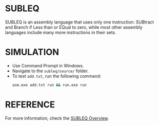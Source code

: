 # SUBLEQ
SUBLEQ is an assembly language that uses only one instruction: SUBtract and Branch if Less than or EQual to zero, while most other assembly languages include many more instructions in their sets.

# SIMULATION
- Use Command Prompt in Windows.
- Navigate to the `subleq/source/` folder.
- To test `add.txt`, run the following command:
  ```bash
  asm.exe add.txt run && run.exe run
  ```

# REFERENCE
For more information, check the [SUBLEQ Overview](https://esolangs.org/wiki/Subleq#Overview).
